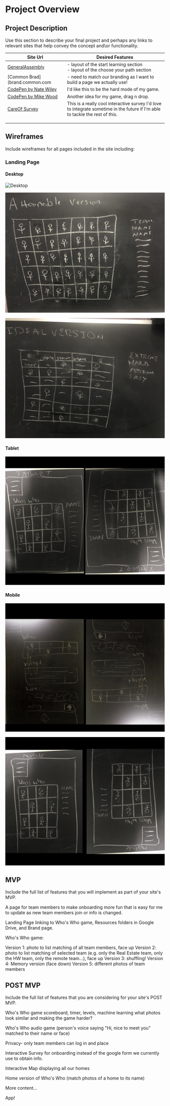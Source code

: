 # Project Overview

## Project Description

Use this section to describe your final project and perhaps any links to relevant sites that help convey the concept and\or functionality.

| Site Url        | Desired Features           | 
| ------------- |-------------| 
| [GeneralAssembly](https://generalassemb.ly/)| - layout of the start learning section <br> - layout of the choose your path section | 
| [Common Brad] (brand.common.com| - need to match our branding as I want to build a page we actually use!|  
| [CodePen by Nate Wiley](https://codepen.io/Hadsterific/pen/boOqvw)| I'd like this to be the hard mode of my game. |   
| [CodePen by Mike Wood](https://codepen.io/petrarque/full/JWapzj/)| Another idea for my game, drag n drop.|   
| [CareOf Survey](https://takecareof.com/survey/new?question=first_name) | This is a really cool interactive survey I'd love to integrate sometime in the future if I'm able to tackle the rest of this. |   
|  |   |   
|  |   |   
|  |   |   

## Wireframes

Include wireframes for all pages included in the site including:

### Landing Page

#### Desktop
![Desktop](https://github.com/sophrosune/sophrosune.github.io/blob/master/class07/Final_Project/images/desktop11.jpg "Landing Page Desktop")

![DesktopV1](https://github.com/sophrosune/sophrosune.github.io/blob/master/class07/Final_Project/images/desktop1%20v1.jpg "Game Desktop V1")

![DesktopV](https://github.com/sophrosune/sophrosune.github.io/blob/master/class07/Final_Project/images/desktop1%20v2.jpg "Game Desktop V2")


#### Tablet

![Tablet](https://github.com/sophrosune/sophrosune.github.io/blob/master/class07/Final_Project/images/tablet22.jpg "Game Tablet")

#### Mobile

![Mobile Landing Page](https://github.com/sophrosune/sophrosune.github.io/blob/master/class07/Final_Project/images/mobile11.jpg "Mobile Landing Page")

![Mobile Game](https://github.com/sophrosune/sophrosune.github.io/blob/master/class07/Final_Project/images/mobile22.jpg "Mobile Game")

## MVP 

Include the full list of features that you will implement as part of your site's MVP. 

A page for team members to make onboarding more fun that is easy for me to update as new team members join or info is changed.

Landing Page linking to Who's Who game, Resources folders in Google Drive, and Brand page.

Who's Who game:

Version 1: photo to list matching of all team members, face up
Version 2: photo to list matching of selected team (e.g. only the Real Estate team, only the HW team, only the remote team...), face up
Version 3: shuffling!
Version 4: Memory version (face down)
Version 5: different photos of team members

## POST MVP

Include the full list of features that you are considering for your site's POST MVP.

Who's Who game scoreboard, timer, levels, machine learning what photos look similar and making the game harder?

Who's Who audio game (person's voice saying "Hi, nice to meet you" matched to their name or face)

Privacy- only team members can log in and place

Interactive Survey for onboarding instead of the google form we currently use to obtain info.

Interactive Map displaying all our homes

Home version of Who's Who (match photos of a home to its name)

More content...

App!


